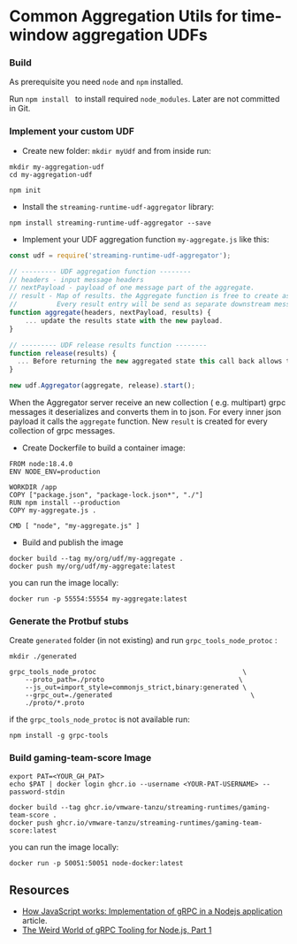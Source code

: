 # Common Aggregation Utils for time-window aggregation UDFs

### Build

As prerequisite you need `node` and `npm` installed.

Run `npm install ` to install required `node_modules`. Later are not committed in Git.

### Implement your custom UDF

* Create new folder: `mkdir myUdf` and from inside run:
```
mkdir my-aggregation-udf
cd my-aggregation-udf

npm init
```

* Install the `streaming-runtime-udf-aggregator` library:

```
npm install streaming-runtime-udf-aggregator --save
```

* Implement your UDF aggregation function `my-aggregate.js` like this:

```javascript
const udf = require('streaming-runtime-udf-aggregator');

// --------- UDF aggregation function --------
// headers - input message headers
// nextPayload - payload of one message part of the aggregate.
// result - Map of results. the Aggregate function is free to create as many entries. 
//          Every result entry will be send as separate downstream message
function aggregate(headers, nextPayload, results) {
    ... update the results state with the new payload.
}

// --------- UDF release results function --------
function release(results) {
  ... Before returning the new aggregated state this call back allows to refine the result.
}

new udf.Aggregator(aggregate, release).start();
```

When the Aggregator server receive an new collection ( e.g. multipart) grpc messages it deserializes and converts them in to json. 
For every inner json payload it calls the `aggregate` function.
New `result` is created for every collection of grpc messages.

* Create Dockerfile to build a container image:

```
FROM node:18.4.0
ENV NODE_ENV=production

WORKDIR /app
COPY ["package.json", "package-lock.json*", "./"]
RUN npm install --production
COPY my-aggregate.js .

CMD [ "node", "my-aggregate.js" ]
```

* Build and publish the image

```
docker build --tag my/org/udf/my-aggregate .
docker push my/org/udf/my-aggregate:latest
```

you can run the image locally:

```
docker run -p 55554:55554 my-aggregate:latest
```


### Generate the Protbuf stubs

Create `generated` folder (in not existing) and run `grpc_tools_node_protoc` :
```
mkdir ./generated

grpc_tools_node_protoc                                     \
    --proto_path=./proto                                  \
    --js_out=import_style=commonjs_strict,binary:generated \
    --grpc_out=./generated                                   \
    ./proto/*.proto
```

if the `grpc_tools_node_protoc` is not available run:

```
npm install -g grpc-tools
```

### Build gaming-team-score Image


```
export PAT=<YOUR_GH_PAT>
echo $PAT | docker login ghcr.io --username <YOUR-PAT-USERNAME> --password-stdin

docker build --tag ghcr.io/vmware-tanzu/streaming-runtimes/gaming-team-score .
docker push ghcr.io/vmware-tanzu/streaming-runtimes/gaming-team-score:latest
```

you can run the image locally:

```
docker run -p 50051:50051 node-docker:latest
```

## Resources

* [How JavaScript works: Implementation of gRPC in a Nodejs application](https://blog.sessionstack.com/implementation-of-grpc-in-a-nodejs-8ea8c4cdb9eb) article.
* [The Weird World of gRPC Tooling for Node.js, Part 1](https://medium.com/expedia-group-tech/the-weird-world-of-grpc-tooling-for-node-js-part-1-40a442966876)


